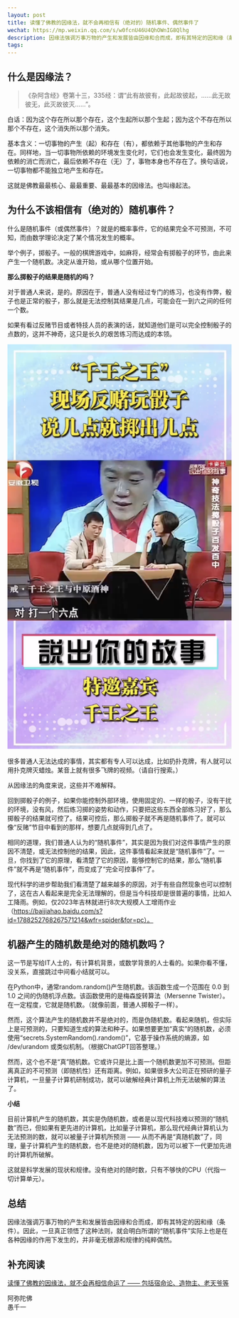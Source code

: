 ```yaml
---
layout: post
title: 读懂了佛教的因缘法，就不会再相信有（绝对的）随机事件、偶然事件了
wechat: https://mp.weixin.qq.com/s/w0fcnU46U4QhOWnIG8Qlhg
description: 因缘法强调万事万物的产生和发展皆由因缘和合而成，即有其特定的因和缘（条件）。因此，一旦真正领悟了这种法则，就会明白所谓的“随机事件”实际上也是在各种因缘的作用下发生的，并非毫无根源和规律的纯粹偶然。
tags:
---
```


## 什么是因缘法？

>《杂阿含经》卷第十三，335经：谓“此有故彼有，此起故彼起，……此无故彼无，此灭故彼灭……”。

白话：因为这个存在所以那个存在，这个生起所以那个生起；因为这个不存在所以那个不存在，这个消失所以那个消失。

基本含义：一切事物的产生（起）和存在（有），都依赖于其他事物的产生和存在。同样地，当一切事物所依赖的环境发生变化时，它们也会发生变化，最终因为依赖的消亡而消亡，最后依赖不存在（无）了，事物本身也不存在了。换句话说，一切事物都不能独立地产生和存在。

这就是佛教最最核心、最最重要、最最基本的因缘法。也叫缘起法。

## 为什么不该相信有（绝对的）随机事件？

什么是随机事件（或偶然事件）？就是的概率事件，它的结果完全不可预测，不可知，而由数学理论决定了某个情况发生的概率。

举个例子，掷骰子。一般的棋牌游戏中，如麻将，经常会有掷骰子的环节，由此来产生一个随机数。决定从谁开始，或从哪个位置开始。

**那么掷骰子的结果是随机的吗？**

对于普通人来说，是的。原因在于，普通人没有经过专门的练习，也没有作弊，骰子也是正常的骰子，那么就是无法控制其结果是几点，可能会在一到六之间的任何一个数。

如果有看过反赌节目或者特技人员的表演的话，就知道他们是可以完全控制骰子的点数的，这并不神奇，这只是长久的艰苦练习而达成的本领。

![反赌玩骰子](../images/2024-09-01-13-22-45.png)

很多普通人无法达成的事情，其实都有专人可以达成，比如扔扑克牌，有人就可以用扑克牌灭蜡烛。某音上就有很多飞牌的视频。（请自行搜索。）

从因缘法的角度来说，这些并不难解释。

回到掷骰子的例子，如果你能控制外部环境，使用固定的、一样的骰子，没有干扰的环境，没有风，然后练习掷的姿势和动作，只要把这些东西全部练习好了，那么掷骰子的结果就可控了。结果可控后，那么掷骰子就不再是随机事件了。就可以像“反赌”节目中看到的那样，想要几点就得到几点了。

相同的道理，我们普通人认为的“随机事件”，其实是因为我们对这件事情产生的原因不清楚，或无法控制他的结果，因此，这件事情看起来就是“随机事件”了。一旦，你找到了它的原理，看清楚了它的原因，能够控制它的结果，那么“随机事件”就不再是“随机事件”，而变成了“完全可控事件”了。

现代科学的进步帮助我们看清楚了越来越多的原因，对于有些自然现象也可以控制了，这在古人看起来是完全无法理解的，但是当今科技却是很普遍的事情，比如人工降雨。例如，仅2023年吉林就进行8次大规模人工增雨作业（https://baijiahao.baidu.com/s?id=1788252768267571214&wfr=spider&for=pc）。

## 机器产生的随机数是绝对的随机数吗？

这一节是写给IT人士的，有计算机背景，或数学背景的人士看的。如果你看不懂，没关系，直接跳过中间看小结就可以。

在Python中，通常random.random()产生随机数。该函数生成一个范围在 0.0 到 1.0 之间的伪随机浮点数。该函数使用的是梅森旋转算法（Mersenne Twister）。在一定程度，它就是随机数。（就像前面，普通人掷骰子一样）。

然而，这个算法产生的随机数并不是绝对的，而是伪随机数。看起来随机，但实际上是可预测的，只要知道生成的算法和种子。如果想要更加“真实”的随机数，必须使用“secrets.SystemRandom().random()”，它基于操作系统的熵源，如 /dev/urandom 或类似机制。（根据ChatGPT回答整理。）

然而，这个也不是“真”随机数。它或许只是比上面一个随机数更加不可预测。但距离真正的不可预测（即随机性）还有距离。例如，如果很多大公司正在预研的量子计算机，一旦量子计算机研制成功，就可以破解经典计算机上所无法破解的算法了。

**小结**

目前计算机产生的随机数，其实是伪随机数，或者是以现代科技难以预测的“随机数”而已，但如果有更先进的计算机，比如量子计算机，那么现代经典计算机认为无法预测的数，就可以被量子计算机所预测 —— 从而不再是“真随机数”了，同理，量子计算机产生的随机数，也不是绝对的随机数，因为可以被下一代更加先进的计算机所破解。

这就是科学发展的现状和规律。没有绝对的随时数，只有不够快的CPU（代指一切计算单元）。

## 总结

因缘法强调万事万物的产生和发展皆由因缘和合而成，即有其特定的因和缘（条件）。因此，一旦真正领悟了这种法则，就会明白所谓的“随机事件”实际上也是在各种因缘的作用下发生的，并非毫无根源和规律的纯粹偶然。

## 补充阅读

[读懂了佛教的因缘法，就不会再相信命运了 —— 包括宿命论、造物主、老天爷等](https://mp.weixin.qq.com/s/mvmWSx8zEwCkHCOGsccXyw) 


阿弥陀佛<br>
愚千一


